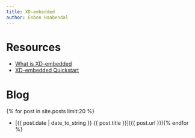 ```yaml
---
title: XD-embedded
author: Esben Haabendal
---
```



# Resources

* [What is XD-embedded](what-is-xd-embedded.html)
* [XD-embedded Quickstart](quickstart.html)


# Blog

{% for post in site.posts limit:20 %}
* [{{ post.date | date_to_string }} {{ post.title }}]({{ post.url }}){% endfor %}
